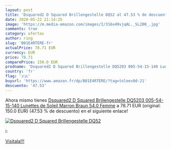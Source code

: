 ```yaml
---
layout: post
title: 'Dsquared2 D Squared Brillengestelle DQ52 al 47.53 % de descuento'
date: 2020-05-22 21:14:25
image: 'https://m.media-amazon.com/images/I/316o49vjqAL._SL200_.jpg'
comments: true
category: ofertas
author: ring
slug: 'B01E4RTERE-fr'
actualPrice: 78.71 EUR
currency: EUR
price: 78.71
comparePrice: 150.0 EUR
prodname: 'Dsquared2 D Squared Brillengestelle DQ5203 005-54-15-140 Lunettes de Soleil  Marron  Braun   54.0 Femme'
country: 'fr'
flag: '🇫🇷'
buyurl: 'https://www.amazon.fr/dp/B01E4RTERE/?tag=tolees0d-21'
descuento: '47.53'
---
```


Ahora mismo tienes [Dsquared2 D Squared Brillengestelle DQ5203 005-54-15-140 Lunettes de Soleil  Marron  Braun   54.0 Femme](https://www.amazon.fr/dp/B01E4RTERE/?tag=tolees0d-21) a 78.71 EUR (original: 150.0 EUR) (47.53 %  de descuento) en el siguiente enlace!

[![Dsquared2 D Squared Brillengestelle DQ52](https://m.media-amazon.com/images/I/316o49vjqAL._SL200_.jpg)](https://www.amazon.fr/dp/B01E4RTERE/?tag=tolees0d-21)

ℹ️:


[Visítala!!!](https://www.amazon.fr/dp/B01E4RTERE/?tag=tolees0d-21)
